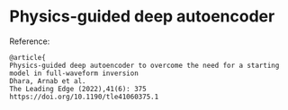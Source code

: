 Physics-guided deep autoencoder
===============================





Reference:
```
@article{
Physics-guided deep autoencoder to overcome the need for a starting model in full-waveform inversion
Dhara, Arnab et al.
The Leading Edge (2022),41(6): 375
https://doi.org/10.1190/tle41060375.1
```